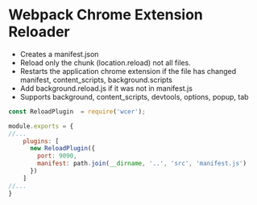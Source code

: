 # Webpack Chrome Extension Reloader

+ Creates a manifest.json
+ Reload only the chunk (location.reload) not all files.
+ Restarts the application chrome extension if the file has changed manifest, content_scripts, background.scripts
+ Add background.reload.js if it was not in manifest.js
+ Supports background, content_scripts, devtools, options, popup, tab

```js
const ReloadPlugin  = require('wcer');

module.exports = {
//...
    plugins: [
      new ReloadPlugin({
        port: 9090,
        manifest: path.join(__dirname, '..', 'src', 'manifest.js')
      })
    ] 
//...
}
```